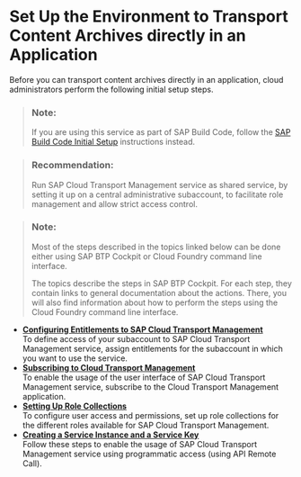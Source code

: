 <!-- loio8d9490792ed14f1bbf8a6ac08a6bca64 -->

# Set Up the Environment to Transport Content Archives directly in an Application

Before you can transport content archives directly in an application, cloud administrators perform the following initial setup steps.

> ### Note:  
> If you are using this service as part of SAP Build Code, follow the [SAP Build Code Initial Setup](https://help.sap.com/docs/build_code/d0d8f5bfc3d640478854e6f4e7c7584a/07698d7c31284e4db370acdf017cfd14.html?version=SHIP) instructions instead.

> ### Recommendation:  
> Run SAP Cloud Transport Management service as shared service, by setting it up on a central administrative subaccount, to facilitate role management and allow strict access control.

> ### Note:  
> Most of the steps described in the topics linked below can be done either using SAP BTP Cockpit or Cloud Foundry command line interface.
> 
> The topics describe the steps in SAP BTP Cockpit. For each step, they contain links to general documentation about the actions. There, you will also find information about how to perform the steps using the Cloud Foundry command line interface.

-   **[Configuring Entitlements to SAP Cloud Transport Management](configuring-entitlements-to-sap-cloud-transport-management-13894be.md "To define access of your subaccount to SAP Cloud Transport Management service, assign entitlements for the
		subaccount in which you want to use the service.")**  
To define access of your subaccount to SAP Cloud Transport Management service, assign entitlements for the subaccount in which you want to use the service.
-   **[Subscribing to Cloud Transport Management](subscribing-to-cloud-transport-management-7fe10fc.md "To enable the usage of the user interface of SAP Cloud Transport Management service, subscribe to the Cloud Transport Management application.")**  
To enable the usage of the user interface of SAP Cloud Transport Management service, subscribe to the Cloud Transport Management application.
-   **[Setting Up Role Collections](setting-up-role-collections-eb134e0.md "To configure user access and permissions, set up role collections for the different roles available for SAP Cloud Transport Management.")**  
To configure user access and permissions, set up role collections for the different roles available for SAP Cloud Transport Management.
-   **[Creating a Service Instance and a Service Key](creating-a-service-instance-and-a-service-key-f449560.md "Follow these steps to enable the usage of SAP Cloud Transport Management service using programmatic access
		(using API Remote Call).")**  
Follow these steps to enable the usage of SAP Cloud Transport Management service using programmatic access \(using API Remote Call\).

